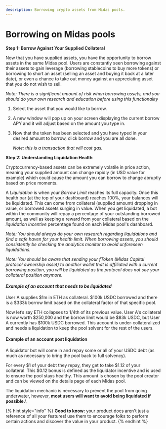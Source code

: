 ```yaml
---
description: Borrowing crypto assets from Midas pools.
---
```


# Borrowing on Midas pools

**Step 1: Borrow Against Your Supplied Collateral**

Now that you have supplied assets, you have the opportunity to borrow assets in the same Midas pool. Users are constantly seen borrowing against their assets to gain leverage (borrowing stablecoins to buy more tokens) or borrowing to short an asset (selling an asset and buying it back at a later date), or even a chance to take out money against an appreciating asset that you do not wish to sell.

_Note: There is a significant amount of risk when borrowing assets, and you should do your own research and education before using this functionality_

1. Select the asset that you would like to borrow.
2. A new window will pop up on your screen displaying the current borrow APY and it will adjust based on the amount you type in.
3.  Now that the token has been selected and you have typed in your desired amount to borrow, click borrow and you are all done.

    _Note: this is a transaction that will cost gas._

**Step 2: Understanding Liquidation Health**

Cryptocurrency-based assets can be extremely volatile in price action, meaning your supplied amount can change rapidly (in USD value for example) which could cause the amount you can borrow to change abruptly based on price moments.

A _Liquidation_ is when your _Borrow Limit_ reaches its full capacity. Once this health bar (at the top of your dashboard) reaches 100%, your balances will be liquidated. This can come from collateral (supplied amount) dropping in value, or borrowed assets surging in value. When you get liquidated, a bot within the community will repay a percentage of your outstanding borrowed amount, as well as keeping a reward from your collateral based on the _liquidation incentive_ percentage found on each Midas pool's dashboard.

_Note: You should always do your own research regarding liquidations and find a safe haven for your health limit. When borrowing assets, you should consistently be checking the analytics monitor to avoid unforeseen liquidations._

_Note: You should be aware that sending your fToken (Midas Capital protocol ownership asset) to another wallet that is affiliated with a current borrowing position, you will be liquidated as the protocol does not see your collateral position anymore._

#### _**Example of an account that needs to be liquidated**_&#x20;

User A supplies $1m in ETH as collateral. $100k USDC borrowed and there is a $333k borrow limit based on the collateral factor of that specific pool.&#x20;

Now let’s say ETH collapses to 1/4th of its previous value. User A's collateral is now worth $250,000 and the borrow limit would be $83k USDC, but User A currently has $100k USDC borrowed. This account is under-collateralized and needs a liquidation to keep the pool solvent for the rest of the users.&#x20;

#### **Example of an account post liquidation**&#x20;

A liquidator bot will come in and repay some or all of your USDC debt (as much as necessary to bring the pool back to full solvency).&#x20;

For every $1 of your debt they repay, they get to take $1.12 of your collateral. This $0.12 bonus is defined as the liquidator incentive and is used to ensure the pool stays healthy. This amount is chosen by the pool creator and can be viewed on the details page of each Midas pool.

The liquidation mechanic is necessary to prevent the pool from going underwater, however, **most users will want to avoid being liquidated if possible.**\


{% hint style="info" %}
**Good to know:** your product docs aren't just a reference of all your features! use them to encourage folks to perform certain actions and discover the value in your product.
{% endhint %}

